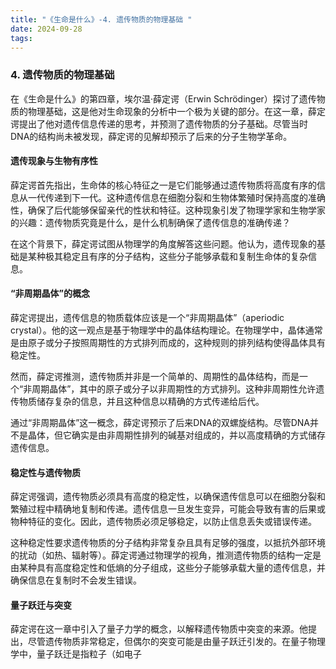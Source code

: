 ```yaml
---
title: "《生命是什么》-4. 遗传物质的物理基础 "
date: 2024-09-28
tags: 
---
```

### 4. **遗传物质的物理基础**

在《生命是什么》的第四章，埃尔温·薛定谔（Erwin Schrödinger）探讨了遗传物质的物理基础，这是他对生命现象的分析中一个极为关键的部分。在这一章，薛定谔提出了他对遗传信息传递的思考，并预测了遗传物质的分子基础。尽管当时DNA的结构尚未被发现，薛定谔的见解却预示了后来的分子生物学革命。

#### **遗传现象与生物有序性**

薛定谔首先指出，生命体的核心特征之一是它们能够通过遗传物质将高度有序的信息从一代传递到下一代。这种遗传信息在细胞分裂和生物体繁殖时保持高度的准确性，确保了后代能够保留亲代的性状和特征。这种现象引发了物理学家和生物学家的兴趣：遗传物质究竟是什么，是什么机制确保了遗传信息的准确传递？

在这个背景下，薛定谔试图从物理学的角度解答这些问题。他认为，遗传现象的基础是某种极其稳定且有序的分子结构，这些分子能够承载和复制生命体的复杂信息。

#### **“非周期晶体”的概念**

薛定谔提出，遗传信息的物质载体应该是一个“非周期晶体”（aperiodic crystal）。他的这一观点是基于物理学中的晶体结构理论。在物理学中，晶体通常是由原子或分子按照周期性的方式排列而成的，这种规则的排列结构使得晶体具有稳定性。

然而，薛定谔推测，遗传物质并非是一个简单的、周期性的晶体结构，而是一个“非周期晶体”，其中的原子或分子以非周期性的方式排列。这种非周期性允许遗传物质储存复杂的信息，并且这种信息以精确的方式传递给后代。

通过“非周期晶体”这一概念，薛定谔预示了后来DNA的双螺旋结构。尽管DNA并不是晶体，但它确实是由非周期性排列的碱基对组成的，并以高度精确的方式储存遗传信息。

#### **稳定性与遗传物质**

薛定谔强调，遗传物质必须具有高度的稳定性，以确保遗传信息可以在细胞分裂和繁殖过程中精确地复制和传递。遗传信息一旦发生变异，可能会导致有害的后果或物种特征的变化。因此，遗传物质必须足够稳定，以防止信息丢失或错误传递。

这种稳定性要求遗传物质的分子结构非常复杂且具有足够的强度，以抵抗外部环境的扰动（如热、辐射等）。薛定谔通过物理学的视角，推测遗传物质的结构一定是由某种具有高度稳定性和低熵的分子组成，这些分子能够承载大量的遗传信息，并确保信息在复制时不会发生错误。

#### **量子跃迁与突变**

薛定谔在这一章中引入了量子力学的概念，以解释遗传物质中突变的来源。他提出，尽管遗传物质非常稳定，但偶尔的突变可能是由量子跃迁引发的。在量子物理学中，量子跃迁是指粒子（如电子